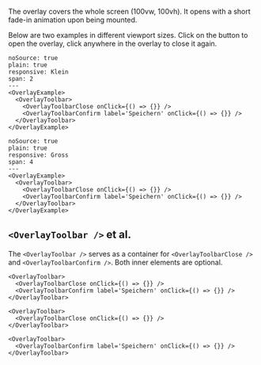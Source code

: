The overlay covers the whole screen (100vw, 100vh). It opens with a short fade-in animation upon being mounted.

Below are two examples in different viewport sizes. Click on the button to open the overlay, click anywhere in the overlay to close it again.

```react
noSource: true
plain: true
responsive: Klein
span: 2
---
<OverlayExample>
  <OverlayToolbar>
    <OverlayToolbarClose onClick={() => {}} />
    <OverlayToolbarConfirm label='Speichern' onClick={() => {}} />
  </OverlayToolbar>
</OverlayExample>
```

```react
noSource: true
plain: true
responsive: Gross
span: 4
---
<OverlayExample>
  <OverlayToolbar>
    <OverlayToolbarClose onClick={() => {}} />
    <OverlayToolbarConfirm label='Speichern' onClick={() => {}} />
  </OverlayToolbar>
</OverlayExample>
```

## `<OverlayToolbar />` et al.

The `<OverlayToolbar />` serves as a container for `<OverlayToolbarClose />` and `<OverlayToolbarConfirm />`. Both inner elements are optional.

```react|noSource,plain,span-2
<OverlayToolbar>
  <OverlayToolbarClose onClick={() => {}} />
  <OverlayToolbarConfirm label='Speichern' onClick={() => {}} />
</OverlayToolbar>
```
```react|noSource,plain,span-2
<OverlayToolbar>
  <OverlayToolbarClose onClick={() => {}} />
</OverlayToolbar>
```
```react|noSource,plain,span-2
<OverlayToolbar>
  <OverlayToolbarConfirm label='Speichern' onClick={() => {}} />
</OverlayToolbar>
```

